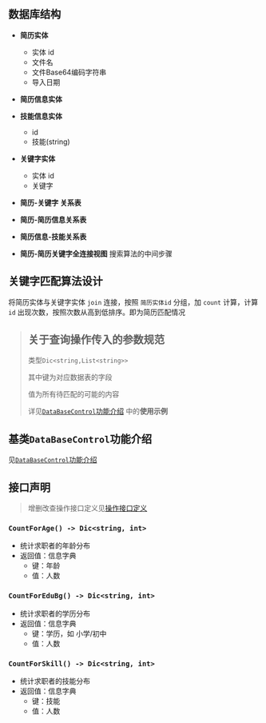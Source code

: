 ## 数据库结构

- **简历实体**
  - 实体 id
  - 文件名
  - 文件Base64编码字符串
  - 导入日期
- **简历信息实体**
- **技能信息实体**
  - id
  - 技能(string)

- **关键字实体**
  - 实体 id
  - 关键字
- **简历-关键字 关系表**
- **简历-简历信息关系表**
- **简历信息-技能关系表**
- **简历-简历关键字全连接视图** 搜索算法的中间步骤

## 关键字匹配算法设计

将简历实体与关键字实体 `join` 连接，按照 `简历实体id` 分组，加 `count` 计算，计算 `id` 出现次数，按照次数从高到低排序。即为简历匹配情况

> ## 关于查询操作传入的参数规范
>
> 类型`Dic<string,List<string>>`
>
> 其中键为对应数据表的字段
>
> 值为所有待匹配的可能的内容
>
> 详见[`DataBaseControl`功能介绍](./DataBaseControl-说明#使用示例) 中的**使用示例**

## 基类`DataBaseControl`功能介绍

见[`DataBaseControl`功能介绍](./DataBaseControl-说明#使用示例)

## 接口声明

> 增删改查操作接口定义见[操作接口定义](./数据库操作接口说明)

### `CountForAge() -> Dic<string, int>`

- 统计求职者的年龄分布
- 返回值：信息字典
  - 键：年龄
  - 值：人数

### `CountForEduBg() -> Dic<string, int>`

- 统计求职者的学历分布
- 返回值：信息字典
  - 键：学历，如 小学/初中
  - 值：人数

### `CountForSkill() -> Dic<string, int>`

- 统计求职者的技能分布
- 返回值：信息字典
  - 键：技能
  - 值：人数